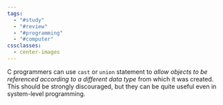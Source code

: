 ```yaml
---
tags:
  - "#study"
  - "#review"
  - "#programming"
  - "#computer"
cssclasses:
  - center-images
---
```

C programmers can use `cast` or `union` statement to *allow objects to be referenced according to a different data type* from which it was created. This should be strongly discouraged, but they can be quite useful even in system-level programming.


